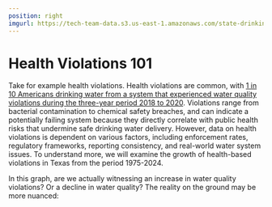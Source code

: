 ```yaml
---
position: right
imgurl: https://tech-team-data.s3.us-east-1.amazonaws.com/state-drinking-water/TX/figures/tx_bridge_viol_1.png
---
```


# Health Violations 101

Take for example health violations. Health violations are common, with [1 in 10 
Americans drinking water from a system that experienced water quality violations 
during the three-year period 2018 to 2020](https://iopscience.iop.org/article/10.1088/1748-9326/ace2d9#erlace2d9s2). 
Violations range from bacterial contamination to chemical safety breaches, and 
can indicate a potentially failing system because they directly correlate with 
public health risks that undermine safe drinking water delivery. However, data 
on health violations is dependent on various factors, including enforcement 
rates, regulatory frameworks, reporting consistency, and real-world water 
system issues. To understand more, we will examine the growth of health-based 
violations in Texas from the period 1975-2024.

In this graph, are we actually witnessing an increase in water quality 
violations? Or a decline in water quality? The reality on the ground may be 
more nuanced: 


